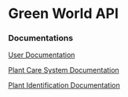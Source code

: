 # Green World API

### Documentations

[User Documentation](user-documentation.md)

[Plant Care System Documentation](plant-care-system.md)

[Plant Identification Documentation](plant-identification.md)
